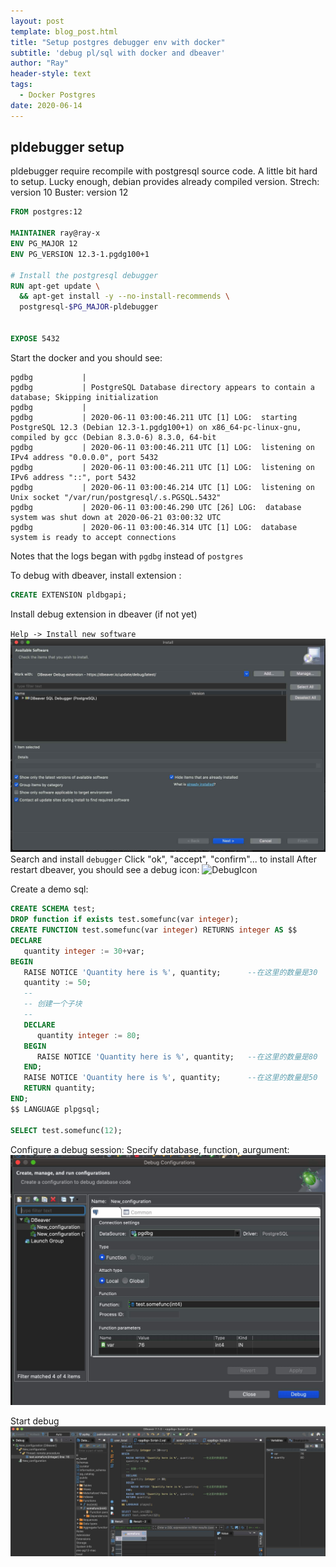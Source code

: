 ```yaml
---
layout: post
template: blog_post.html
title: "Setup postgres debugger env with docker"
subtitle: 'debug pl/sql with docker and dbeaver'
author: "Ray"
header-style: text
tags:
  - Docker Postgres
date: 2020-06-14
---
```

## pldebugger setup
pldebugger require recompile with postgresql source code. A little bit hard to setup.
Lucky enough, debian provides already compiled version.
Strech: version 10
Buster: version 12

```Dockerfile
FROM postgres:12

MAINTAINER ray@ray-x
ENV PG_MAJOR 12
ENV PG_VERSION 12.3-1.pgdg100+1

# Install the postgresql debugger
RUN apt-get update \
  && apt-get install -y --no-install-recommends \
  postgresql-$PG_MAJOR-pldebugger


EXPOSE 5432

```


Start the docker and you should see:

``` log
pgdbg           |
pgdbg           | PostgreSQL Database directory appears to contain a database; Skipping initialization
pgdbg           |
pgdbg           | 2020-06-11 03:00:46.211 UTC [1] LOG:  starting PostgreSQL 12.3 (Debian 12.3-1.pgdg100+1) on x86_64-pc-linux-gnu, compiled by gcc (Debian 8.3.0-6) 8.3.0, 64-bit
pgdbg           | 2020-06-11 03:00:46.211 UTC [1] LOG:  listening on IPv4 address "0.0.0.0", port 5432
pgdbg           | 2020-06-11 03:00:46.211 UTC [1] LOG:  listening on IPv6 address "::", port 5432
pgdbg           | 2020-06-11 03:00:46.214 UTC [1] LOG:  listening on Unix socket "/var/run/postgresql/.s.PGSQL.5432"
pgdbg           | 2020-06-11 03:00:46.290 UTC [26] LOG:  database system was shut down at 2020-06-21 03:00:32 UTC
pgdbg           | 2020-06-11 03:00:46.314 UTC [1] LOG:  database system is ready to accept connections

```

Notes that the logs began with `pgdbg` instead of `postgres`

To debug with  dbeaver, install extension :

```sql
CREATE EXTENSION pldbgapi;
```

Install debug extension in dbeaver (if not yet)

`Help -> Install new software`
![dbeaver install](https://raw.githubusercontent.com/ray-x/ray-x.github.io/master/img/2020-06-install-plugin.jpg)
Search and install `debugger`  Click "ok", "accept", "confirm"... to install
After restart dbeaver, you should see a debug icon:
![DebugIcon](https://raw.githubusercontent.com/ray-x/ray-x.github.io/master/img/2020-06-debug-beaver.jpg)


Create a demo sql:

``` sql
CREATE SCHEMA test;
DROP function if exists test.somefunc(var integer);
CREATE FUNCTION test.somefunc(var integer) RETURNS integer AS $$
DECLARE
   quantity integer := 30+var;
BEGIN
   RAISE NOTICE 'Quantity here is %', quantity;      --在这里的数量是30
   quantity := 50;
   --
   -- 创建一个子块
   --
   DECLARE
      quantity integer := 80;
   BEGIN
      RAISE NOTICE 'Quantity here is %', quantity;   --在这里的数量是80
   END;
   RAISE NOTICE 'Quantity here is %', quantity;      --在这里的数量是50
   RETURN quantity;
END;
$$ LANGUAGE plpgsql;

SELECT test.somefunc(12);

```

Configure a debug session:
Specify database, function, aurgument:
![Debug config](https://raw.githubusercontent.com/ray-x/ray-x.github.io/master/img/2020-06-debug-config.jpg)

Start debug
![debug window](https://raw.githubusercontent.com/ray-x/ray-x.github.io/master/img/2020-06-debug-window.jpg)
